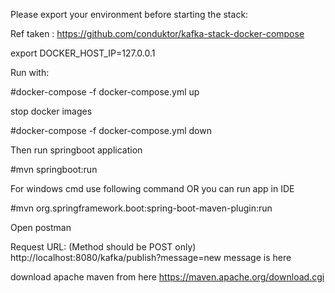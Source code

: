 Please export your environment before starting the stack:

Ref taken : https://github.com/conduktor/kafka-stack-docker-compose

export DOCKER_HOST_IP=127.0.0.1

Run with:

#docker-compose -f docker-compose.yml up

stop docker images

#docker-compose -f docker-compose.yml down

Then run springboot application

#mvn springboot:run

For windows cmd use following command OR you can run app in IDE

#mvn org.springframework.boot:spring-boot-maven-plugin:run

Open postman

Request URL: (Method should be POST only)
http://localhost:8080/kafka/publish?message=new message is here


download apache maven from here
https://maven.apache.org/download.cgi


